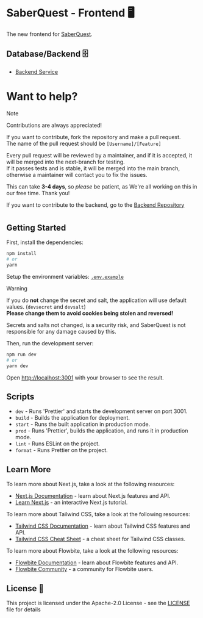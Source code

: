 # SaberQuest - Frontend 🖥️

The new frontend for [SaberQuest](https://saberquest.xyz).

## Database/Backend 🗄️
- [Backend Service](https://github.com/Saber-Quest/SaberQuest-backend)

# Want to help?

> [!NOTE]
> Contributions are always appreciated!
> 
> If you want to contribute, fork the repository and make a pull request.  
> The name of the pull request should be `[Username]/[Feature]`
>
> Every pull request will be reviewed by a maintainer, and if it is accepted, it will be merged into the next-branch for testing.  
> If it passes tests and is stable, it will be merged into the main branch, otherwise a maintainer will contact you to fix the issues.
>
> This can take **3-4 days**, so _please_ be patient, as We're all working on this in our free time. Thank you!
> 
> If you want to contribute to the backend, go to the [Backend Repository](https://github.com/Saber-Quest/SaberQuest-backend)
#
## Getting Started

First, install the dependencies:

```bash
npm install
# or
yarn
```

Setup the environment variables: [`.env.example`](.env.example)

> [!WARNING]
> If you do **not** change the secret and salt, the application will use default values. (`devsecret` and `devsalt`)  
> **Please change them to avoid cookies being stolen and reversed!**  
>  
> Secrets and salts not changed, is a security risk, and SaberQuest is not responsible for any damage caused by this.

Then, run the development server:

```bash
npm run dev
# or
yarn dev
```

Open [http://localhost:3001](http://localhost:3001) with your browser to see the result.

## Scripts

- `dev` - Runs 'Prettier' and starts the development server on port 3001.
- `build` - Builds the application for deployment.
- `start` - Runs the built application in production mode.
- `prod` - Runs 'Prettier', builds the application, and runs it in production mode.
- `lint` - Runs ESLint on the project.
- `format` - Runs Prettier on the project.

## Learn More

To learn more about Next.js, take a look at the following resources:

- [Next.js Documentation](https://nextjs.org/docs) - learn about Next.js features and API.
- [Learn Next.js](https://nextjs.org/learn) - an interactive Next.js tutorial.

To learn more about Tailwind CSS, take a look at the following resources:

- [Tailwind CSS Documentation](https://tailwindcss.com/docs) - learn about Tailwind CSS features and API.
- [Tailwind CSS Cheat Sheet](https://nerdcave.com/tailwind-cheat-sheet) - a cheat sheet for Tailwind CSS classes.

To learn more about Flowbite, take a look at the following resources:

- [Flowbite Documentation](https://flowbite.com/docs) - learn about Flowbite features and API.
- [Flowbite Community](https://community.flowbite.com) - a community for Flowbite users.

## License 📜

This project is licensed under the Apache-2.0 License - see the [LICENSE](LICENSE) file for details
